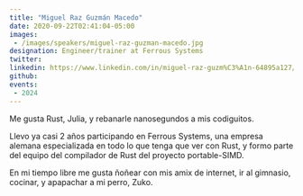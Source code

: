 ```yaml
---
title: "Miguel Raz Guzmán Macedo"
date: 2020-09-22T02:41:04-05:00
images:
 - /images/speakers/miguel-raz-guzman-macedo.jpg
designation: Engineer/trainer at Ferrous Systems
twitter: 
linkedin: https://www.linkedin.com/in/miguel-raz-guzm%C3%A1n-64895a127/
github: 
events:
 - 2024
---
```


Me gusta Rust, Julia, y rebanarle nanosegundos a mis codiguitos.

Llevo ya casi 2 años participando en Ferrous Systems, una empresa alemana especializada en todo lo que tenga que ver con Rust, y formo parte del equipo del compilador de Rust del proyecto portable-SIMD.

En mi tiempo libre me gusta ñoñear con mis amix de internet, ir al gimnasio, cocinar, y apapachar a mi perro, Zuko.
